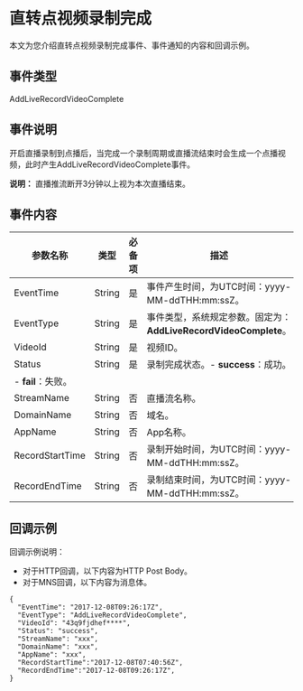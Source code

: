 # 直转点视频录制完成

本文为您介绍直转点视频录制完成事件、事件通知的内容和回调示例。

## 事件类型

AddLiveRecordVideoComplete

## 事件说明

开启直播录制到点播后，当完成一个录制周期或直播流结束时会生成一个点播视频，此时产生AddLiveRecordVideoComplete事件。

**说明：** 直播推流断开3分钟以上视为本次直播结束。

## 事件内容

|参数名称|类型|必备项|描述|
|----|--|---|--|
|EventTime|String|是|事件产生时间，为UTC时间：yyyy-MM-ddTHH:mm:ssZ。|
|EventType|String|是|事件类型，系统规定参数。固定为：**AddLiveRecordVideoComplete**。|
|VideoId|String|是|视频ID。|
|Status|String|是|录制完成状态。-   **success**：成功。
-   **fail**：失败。 |
|StreamName|String|否|直播流名称。|
|DomainName|String|否|域名。|
|AppName|String|否|App名称。|
|RecordStartTime|String|否|录制开始时间，为UTC时间：yyyy-MM-ddTHH:mm:ssZ。|
|RecordEndTime|String|否|录制结束时间，为UTC时间：yyyy-MM-ddTHH:mm:ssZ。|

## 回调示例

回调示例说明：

-   对于HTTP回调，以下内容为HTTP Post Body。
-   对于MNS回调，以下内容为消息体。

```
{ 
  "EventTime": "2017-12-08T09:26:17Z",
  "EventType": "AddLiveRecordVideoComplete", 
  "VideoId": "43q9fjdhef****", 
  "Status": "success",
  "StreamName": "xxx",
  "DomainName": "xxx",
  "AppName": "xxx",
  "RecordStartTime":"2017-12-08T07:40:56Z",
  "RecordEndTime":"2017-12-08T09:26:17Z",
}
```

